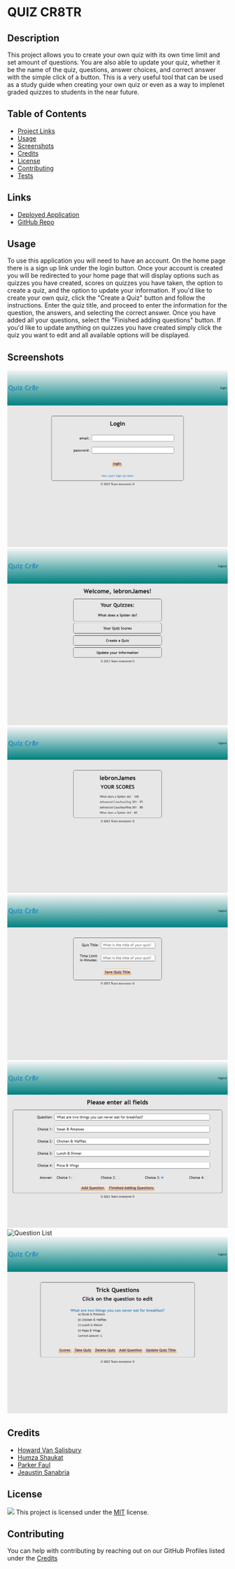 # QUIZ CR8TR

## Description
This project allows you to create your own quiz with its own time limit and set amount of questions. You are also able to update your quiz, whether it be the name of the quiz, questions, answer choices, and correct answer with the simple click of a button. This is a very useful tool that can be used as a study guide when creating your own quiz or even as a way to implenet graded quizzes to students in the near future.

## Table of Contents
* [Project Links](#project-links)
* [Usage](#usage)
* [Screenshots](#screenshots)
* [Credits](#credits)
* [License](#license)
* [Contributing](#contributing)
* [Tests](#tests)

## Links
* [Deployed Application](https://intense-forest-76320.herokuapp.com/login)
* [GitHub Repo](https://github.com/HumzaShaukat/QuizCR8R)

## Usage
To use this application you will need to have an account. On the home page there is a sign up link under the login button. Once your account is created you will be redirected to your home page that will display options such as quizzes you have created, scores on quizzes you have taken, the option to create a quiz, and the option to update your information. If you'd like to create your own quiz, click the "Create a Quiz" button and follow the instructions. Enter the quiz title, and proceed to enter the information for the question, the answers, and selecting the correct answer. Once you have added all your questions, select the "Finished adding questions" button. If you'd like to update anything on quizzes you have created simply click the quiz you want to edit and all available options will be displayed.

## Screenshots
![Login](./images/quiz-cr8r-login.png)
![My Quizzes](./images/quiz-cr8r-myQuizzes.png)
![Scores](./images/quiz-cr8r-scores.png)
![Create Quiz](./images/quiz-cr8r-createQuiz.png)
![Add Question](./images/quiz-cr8r-addQuestion.png)
![Question List](./images/quic-cr8r-questionList.png)
![Quiz Info](./images/quiz-cr8r-quiz.png)

## Credits
* [Howard Van Salisbury](https://github.com/hvansalisbury)
* [Humza Shaukat](https://github.com/HumzaShaukat)
* [Parker Faul](https://github.com/ParkerCF)
* [Jeaustin Sanabria](https://github.com/jeaustins27)
  
## License
  
![](https://img.shields.io/badge/License-MIT-blue.svg)
This project is licensed under the [MIT](https://choosealicense.com/licenses/mit/) license.

## Contributing
You can help with contributing by reaching out on our GitHub Profiles listed under the [Credits](#credits)





